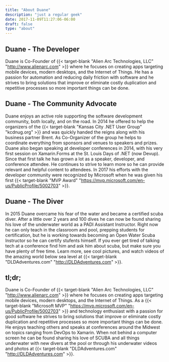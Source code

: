 ```yaml
---
title: "About Duane"
description: "just a regular geek"
date: 2017-11-09T11:27:06-06:00
draft: false
type: "about"
---
```


## Duane - The Developer

Duane is Co-Founder of {{< target-blank "Alien Arc Technologies, LLC" "http://www.alienarc.com" >}} where he focuses on creating apps targeting mobile devices, modern desktops, and the Internet of Things. He has a passion for automation and reducing daily friction with software and he strives to bring solutions that improve or eliminate costly duplication and repetitive processes so more important things can be done. 

## Duane - The Community Advocate

Duane enjoys an active role supporting the software development community, both locally, and on the road. In 2014 he offered to help the organizers of the {{< target-blank "Kansas City .NET User Group" "kcdnug.org" >}} and was quickly handed the reigns along with his business partner Brent. As Co-Organizer of the group he helps to coordinate everything from sponsors and venues to speakers and prizes. Duane also began speaking at developer conferences in 2014, with his very first session on Xamarin.Forms at the St. Louis Days of .NET (now Devup). Since that first talk he has grown a lot as a speaker, developer, and conference attendee. He continues to strive to learn more so he can provide relevant and helpful content to attendees. In 2017 his efforts with the developer community were recognized by Microsoft when he was given his first {{< target-blank "MVP Award" "https://mvp.microsoft.com/en-us/PublicProfile/5002703" >}}.

## Duane - The Diver

In 2015 Duane overcame his fear of the water and became a certified scuba diver. After a little over 2 years and 100 dives he can now be found sharing his love of the underwater world as a PADI Assistant Instructor. Right now he can only teach in the classroom and pool, prepping students for certification, but he is working towards becoming an Open Water Scuba Instructor so he can certify stufents himself. If you ever get tired of talking tech at a conference find him and ask him about scuba, but make sure you have plenty of free time. Learn more, see cool pictures, and watch videos of the amazing world below sea level at {{< target-blank "DLDAdventures.com" "http://DLDAdventures.com" >}}.

## tl;dr;

Duane is Co-Founder of {{< target-blank "Alien Arc Technologies, LLC" "http://www.alienarc.com" >}} where he focuses on creating apps targeting mobile devices, modern desktops, and the Internet of Things. As a {{< target-blank "Microsoft MVP" "https://mvp.microsoft.com/en-us/PublicProfile/5002703" >}} and technology enthusiast with a passion for good software he strives to bring solutions that improve or eliminate costly duplication and repetitive processes so more important things can be done. He enjoys teaching others and speaks at conferences around the Midwest on topics ranging from DevOps to Xamarin. When not behind a computer screen he can be found sharing his love of SCUBA and all things underwater with new divers at the pool or through his underwater videos and photos at {{< target-blank "DLDAdventures.com" "http://DLDAdventures.com" >}}.
